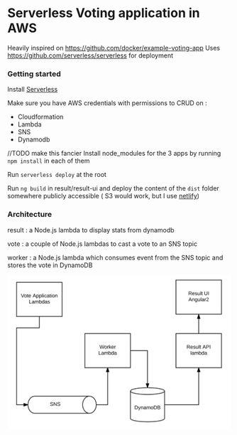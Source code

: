 
# Serverless Voting application in AWS

Heavily inspired on https://github.com/docker/example-voting-app
Uses https://github.com/serverless/serverless for deployment

### Getting started 

Install [Serverless](https://serverless.com/framework/docs/providers/aws/guide/installation/)

Make sure you have AWS credentials with permissions to CRUD on : 

* Cloudformation
* Lambda
* SNS
* Dynamodb

//TODO make this fancier
Install node_modules for the 3 apps by running `npm install` in each of them

Run `serverless deploy` at the root

Run `ng build` in result/result-ui and deploy the content of the `dist` folder somewhere publicly accessible ( S3 would work, but I use [netlify](https://www.netlify.com/))


### Architecture

result : a Node.js lambda to display stats from dynamodb  

vote : a couple of Node.js lambdas to cast a vote to an SNS topic

worker : a Node.js lambda which consumes event from the SNS topic and stores the vote in DynamoDB

![Architecture diagram](architecture.png)
